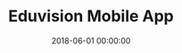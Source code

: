 ---
layout: inner
position: left
title: 'Eduvision Mobile App'
lead_text: 'Developed the Android app and its back-end system.'
tags: ['MySQL Database', 'PHP', 'Yii 2', 'API', 'Kotlin', 'Android SDK']
featured_image: '/img/posts/eduvision-min.png'
date: 2018-06-01 00:00:00
categories: ['Backend Dev','Mobile Dev']
project_link: ''
button_icon: ''
button_text: ''
order: 17
visible: 1
company: 'Self-employed'
---